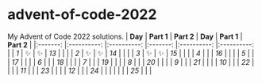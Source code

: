 # advent-of-code-2022
My Advent of Code 2022 solutions.
| **Day** 	| **Part 1** 	| **Part 2** 	| **Day** 	| **Part 1** 	| **Part 2** 	|
|:-------:	|:----------:	|:----------:	|:-------:	|:----------:	|:----------:	|
|   _1_   	|      ✨     	|      ✨     	|   _13_   	|            	|            	|
|   _2_   	|      ✨     	|      ✨     	|   _14_   	|            	|            	|
|   _3_   	|       ✨     	|       ✨     	|   _15_   	|            	|            	|
|   _4_   	|            	|            	|   _16_   	|            	|            	|
|   _5_   	|            	|            	|   _17_   	|            	|            	|
|   _6_   	|            	|            	|   _18_   	|            	|            	|
|   _7_   	|            	|            	|   _19_   	|            	|            	|
|   _8_   	|            	|            	|   _20_   	|            	|            	|
|   _9_   	|            	|            	|   _21_   	|            	|            	|
|   _10_   	|            	|            	|   _22_   	|            	|            	|
|   _11_   	|            	|            	|   _23_   	|            	|            	|
|   _12_   	|            	|            	|   _24_   	|            	|            	|
|           |               |               |   _25_   	|            	|            	|